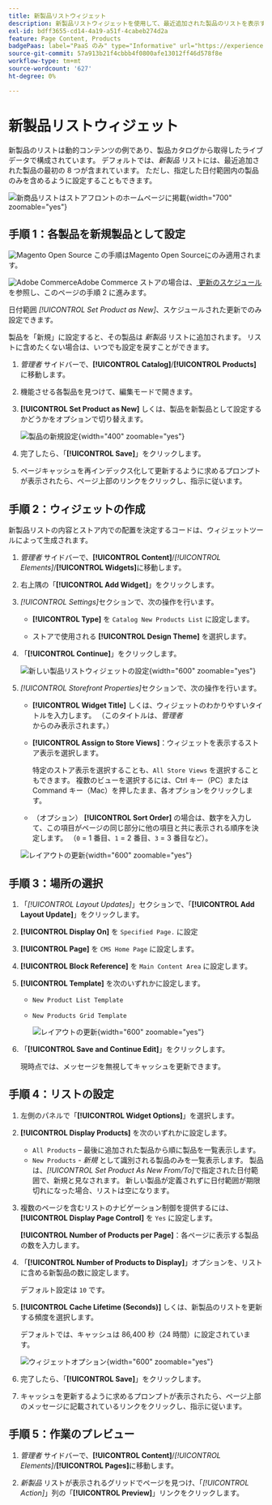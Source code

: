 ```yaml
---
title: 新製品リストウィジェット
description: 新製品リストウィジェットを使用して、最近追加された製品のリストを表示する方法を説明します。
exl-id: bdff3655-cd14-4a19-a51f-4cabeb274d2a
feature: Page Content, Products
badgePaas: label="PaaS のみ" type="Informative" url="https://experienceleague.adobe.com/ja/docs/commerce/user-guides/product-solutions" tooltip="Adobe Commerce on Cloud プロジェクト（Adobeが管理する PaaS インフラストラクチャ）およびオンプレミスプロジェクトにのみ適用されます。"
source-git-commit: 57a913b21f4cbbb4f0800afe13012ff46d578f8e
workflow-type: tm+mt
source-wordcount: '627'
ht-degree: 0%

---
```


# 新製品リストウィジェット

新製品のリストは動的コンテンツの例であり、製品カタログから取得したライブデータで構成されています。 デフォルトでは、_新製品_ リストには、最近追加された製品の最初の 8 つが含まれています。 ただし、指定した日付範囲内の製品のみを含めるように設定することもできます。

![ 新商品リストはストアフロントのホームページに掲載 ](./assets/storefront-home-page-new-products.png){width="700" zoomable="yes"}

## 手順 1：各製品を新規製品として設定

![Magento Open Source](../assets/open-source.svg) この手順はMagento Open Sourceにのみ適用されます。

![Adobe Commerce](../assets/adobe-logo.svg)Adobe Commerce ストアの場合は、[ 更新のスケジュール ](content-staging-scheduled-update.md) を参照し、このページの手順 2 に進みます。

日付範囲 _[!UICONTROL Set Product as New]_、スケジュールされた更新でのみ設定できます。

製品を「新規」に設定すると、その製品は _新製品_ リストに追加されます。 リストに含めたくない場合は、いつでも設定を戻すことができます。

1. _管理者_ サイドバーで、**[!UICONTROL Catalog]**/**[!UICONTROL Products]** に移動します。

1. 機能させる各製品を見つけて、編集モードで開きます。

1. **[!UICONTROL Set Product as New]** しくは、製品を新製品として設定するかどうかをオプションで切り替えます。

   ![ 製品の新規設定 ](./assets/product-set-as-new.png){width="400" zoomable="yes"}

1. 完了したら、「**[!UICONTROL Save]**」をクリックします。

1. ページキャッシュを再インデックス化して更新するように求めるプロンプトが表示されたら、ページ上部のリンクをクリックし、指示に従います。

## 手順 2：ウィジェットの作成

新製品リストの内容とストア内での配置を決定するコードは、ウィジェットツールによって生成されます。

1. _管理者_ サイドバーで、**[!UICONTROL Content]**/_[!UICONTROL Elements]_/**[!UICONTROL Widgets]**&#x200B;に移動します。

1. 右上隅の「**[!UICONTROL Add Widget]**」をクリックします。

1. _[!UICONTROL Settings]_&#x200B;セクションで、次の操作を行います。

   - **[!UICONTROL Type]** を `Catalog New Products List` に設定します。

   - ストアで使用される **[!UICONTROL Design Theme]** を選択します。

1. 「**[!UICONTROL Continue]**」をクリックします。

   ![ 新しい製品リストウィジェットの設定 ](./assets/widget-settings.png){width="600" zoomable="yes"}

1. _[!UICONTROL Storefront Properties]_&#x200B;セクションで、次の操作を行います。

   - **[!UICONTROL Widget Title]** しくは、ウィジェットのわかりやすいタイトルを入力します。 （このタイトルは、_管理者_ からのみ表示されます。）

   - **[!UICONTROL Assign to Store Views]**：ウィジェットを表示するストア表示を選択します。

     特定のストア表示を選択することも、`All Store Views` を選択することもできます。 複数のビューを選択するには、Ctrl キー（PC）または Command キー（Mac）を押したまま、各オプションをクリックします。

   - （オプション） **[!UICONTROL Sort Order]** の場合は、数字を入力して、この項目がページの同じ部分に他の項目と共に表示される順序を決定します。 （`0` = 1 番目、`1` = 2 番目、`3` = 3 番目など）。

   ![ レイアウトの更新 ](./assets/widget-layout-update-home-page.png){width="600" zoomable="yes"}

## 手順 3：場所の選択

1. 「_[!UICONTROL Layout Updates]_」セクションで、「**[!UICONTROL Add Layout Update]**」をクリックします。

1. **[!UICONTROL Display On]** を `Specified Page.` に設定

1. **[!UICONTROL Page]** を `CMS Home Page` に設定します。

1. **[!UICONTROL Block Reference]** を `Main Content Area` に設定します。

1. **[!UICONTROL Template]** を次のいずれかに設定します。

   - `New Product List Template`
   - `New Products Grid Template`

     ![ レイアウトの更新 ](./assets/widget-layout-update-new-products-list.png){width="600" zoomable="yes"}

1. 「**[!UICONTROL Save and Continue Edit]**」をクリックします。

   現時点では、メッセージを無視してキャッシュを更新できます。

## 手順 4：リストの設定

1. 左側のパネルで「**[!UICONTROL Widget Options]**」を選択します。

1. **[!UICONTROL Display Products]** を次のいずれかに設定します。

   - `All Products` – 最後に追加された製品から順に製品を一覧表示します。
   - `New Products` - _新規_ として識別される製品のみを一覧表示します。 製品は、_[!UICONTROL Set Product As New From/To]_&#x200B;で指定された日付範囲で、新規と見なされます。 新しい製品が定義されずに日付範囲が期限切れになった場合、リストは空になります。

1. 複数のページを含むリストのナビゲーション制御を提供するには、**[!UICONTROL Display Page Control]** を `Yes` に設定します。

   **[!UICONTROL Number of Products per Page]**：各ページに表示する製品の数を入力します。

1. 「**[!UICONTROL Number of Products to Display]**」オプションを、リストに含める新製品の数に設定します。

   デフォルト設定は `10` です。

1. **[!UICONTROL Cache Lifetime (Seconds)]** しくは、新製品のリストを更新する頻度を選択します。

   デフォルトでは、キャッシュは 86,400 秒（24 時間）に設定されています。

   ![ ウィジェットオプション ](./assets/widget-options-new-product-list.png){width="600" zoomable="yes"}

1. 完了したら、「**[!UICONTROL Save]**」をクリックします。

1. キャッシュを更新するように求めるプロンプトが表示されたら、ページ上部のメッセージに記載されているリンクをクリックし、指示に従います。

## 手順 5：作業のプレビュー

1. _管理者_ サイドバーで、**[!UICONTROL Content]**/_[!UICONTROL Elements]_/**[!UICONTROL Pages]**&#x200B;に移動します。

1. _新製品_ リストが表示されるグリッドでページを見つけ、「_[!UICONTROL Action]_」列の「**[!UICONTROL Preview]**」リンクをクリックします。
